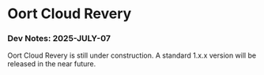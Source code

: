 # Oort Cloud Revery

### Dev Notes: 2025-JULY-07

Oort Cloud Revery is still under construction. A standard 1.x.x version will be released in the near future.